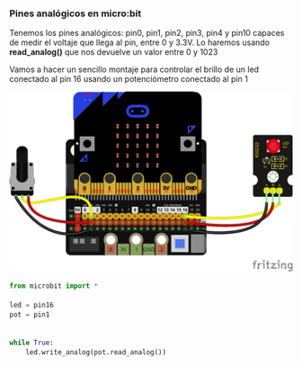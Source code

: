 ### Pines analógicos en micro:bit

Tenemos los pines analógicos: pin0, pin1, pin2, pin3, pin4 y pin10 capaces de medir el voltaje que llega al pin, entre 0 y 3.3V. Lo haremos usando **read_analog()** que nos devuelve un valor entre 0 y 1023

Vamos a hacer un sencillo montaje para controlar el brillo de un led conectado al pin 16 usando un potenciómetro conectado al pin 1

![](./images/microbit_led_pot_bb.png)

```python
from microbit import *

led = pin16
pot = pin1


while True:
    led.write_analog(pot.read_analog())
```
